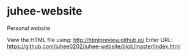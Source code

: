 # juhee-website
Personal website

View the HTML file using: http://htmlpreview.github.io/
Enter URL: https://github.com/juhee0202/juhee-website/blob/master/index.html
